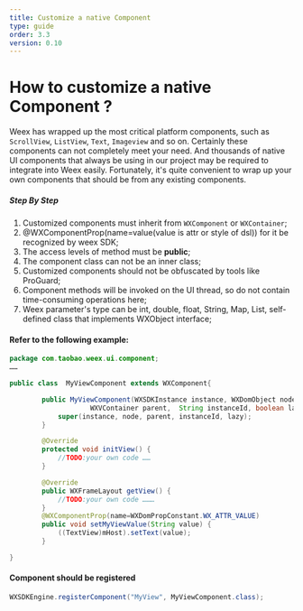 ```yaml
---
title: Customize a native Component
type: guide
order: 3.3
version: 0.10
---
```


# How to customize a native Component ?

Weex has wrapped up the most critical platform components, such as `ScrollView`, `ListView`, `Text`, `Imageview` and so on. Certainly these components can not completely meet your need. And  thousands of native UI components that always be using in our project may be required to integrate into Weex easily. Fortunately, it's quite convenient to wrap up your own components that should be from any existing components.

##### Step By Step
 
1. Customized components must inherit from `WXComponent` or `WXContainer`;
2. @WXComponentProp(name=value(value is attr or style of dsl)) for it be recognized by weex SDK;
3. The access levels of method must be **public**;
4. The component class can not be an inner class;
5. Customized components should not be obfuscated by tools like ProGuard;
6. Component methods will be invoked on the UI thread, so do not contain time-consuming operations here;  
7. Weex parameter's type can be int, double, float, String, Map, List, self-defined class that implements WXObject interface;


#### Refer to the following example: 

```java
package com.taobao.weex.ui.component;
……

public class  MyViewComponent extends WXComponent{

        public MyViewComponent(WXSDKInstance instance, WXDomObject node, 
                    WXVContainer parent,  String instanceId, boolean lazy) {                
            super(instance, node, parent, instanceId, lazy);
        }

        @Override
        protected void initView() {
            //TODO:your own code ……
        }

        @Override
        public WXFrameLayout getView() {
            //TODO:your own code ………        
        }
        @WXComponentProp(name=WXDomPropConstant.WX_ATTR_VALUE)
        public void setMyViewValue(String value) {
            ((TextView)mHost).setText(value);
        }

}
```
#### Component should be registered 

```java
WXSDKEngine.registerComponent("MyView", MyViewComponent.class);
```  	
	  	

